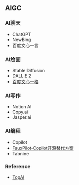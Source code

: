 ## AIGC

### AI聊天
* ChatGPT
* NewBing
* 百度文心一言


### AI绘画
* Stable Diffusion
* DALL.E 2
* [百度文心一格](https://yige.baidu.com/)


### AI写作
* Notion AI
* Copy.ai
* Jasper.ai


### AI编程
* Copilot
* [FauxPilot-Copilot开源替代方案](https://github.com/fauxpilot/fauxpilot)
* Tabnine


### Reference
- [TopAI](http://ai.liqi.top/cn/index.html#)
